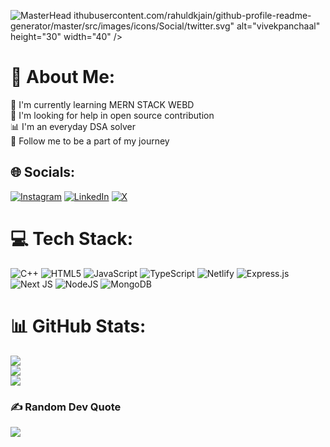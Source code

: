 ![MasterHead](https://repository-images.githubusercontent.com/588181932/e36ec678-7984-4cdd-8e4c-a3932772ff8e)
ithubusercontent.com/rahuldkjain/github-profile-readme-generator/master/src/images/icons/Social/twitter.svg" alt="vivekpanchaal" height="30" width="40" /></a>
# 💫 About Me:
🔭 I'm currently learning MERN STACK WEBD<br>🧨 I'm looking for help in open source contribution<br>📊 I'm an everyday DSA solver<br>🌻 Follow me to be a part of my journey


## 🌐 Socials:
[![Instagram](https://img.shields.io/badge/Instagram-%23E4405F.svg?logo=Instagram&logoColor=white)](https://instagram.com/khairrishi) [![LinkedIn](https://img.shields.io/badge/LinkedIn-%230077B5.svg?logo=linkedin&logoColor=white)](https://linkedin.com/in/rishi-kant-🇮🇳-248644290) [![X](https://img.shields.io/badge/X-black.svg?logo=X&logoColor=white)](https://x.com/khairrishi) 

# 💻 Tech Stack:
![C++](https://img.shields.io/badge/c++-%2300599C.svg?style=for-the-badge&logo=c%2B%2B&logoColor=white) ![HTML5](https://img.shields.io/badge/html5-%23E34F26.svg?style=for-the-badge&logo=html5&logoColor=white) ![JavaScript](https://img.shields.io/badge/javascript-%23323330.svg?style=for-the-badge&logo=javascript&logoColor=%23F7DF1E) ![TypeScript](https://img.shields.io/badge/typescript-%23007ACC.svg?style=for-the-badge&logo=typescript&logoColor=white) ![Netlify](https://img.shields.io/badge/netlify-%23000000.svg?style=for-the-badge&logo=netlify&logoColor=#00C7B7) ![Express.js](https://img.shields.io/badge/express.js-%23404d59.svg?style=for-the-badge&logo=express&logoColor=%2361DAFB) ![Next JS](https://img.shields.io/badge/Next-black?style=for-the-badge&logo=next.js&logoColor=white) ![NodeJS](https://img.shields.io/badge/node.js-6DA55F?style=for-the-badge&logo=node.js&logoColor=white) ![MongoDB](https://img.shields.io/badge/MongoDB-%234ea94b.svg?style=for-the-badge&logo=mongodb&logoColor=white)
# 📊 GitHub Stats:
![](https://github-readme-stats.vercel.app/api?username=jahapnah&theme=radical&hide_border=false&include_all_commits=false&count_private=false)<br/>
![](https://github-readme-streak-stats.herokuapp.com/?user=jahapnah&theme=radical&hide_border=false)<br/>
![](https://github-readme-stats.vercel.app/api/top-langs/?username=jahapnah&theme=radical&hide_border=false&include_all_commits=false&count_private=false&layout=compact)

### ✍️ Random Dev Quote
![](https://quotes-github-readme.vercel.app/api?type=horizontal&theme=radical)

<!-- Proudly created with GPRM ( https://gprm.itsvg.in ) -->
